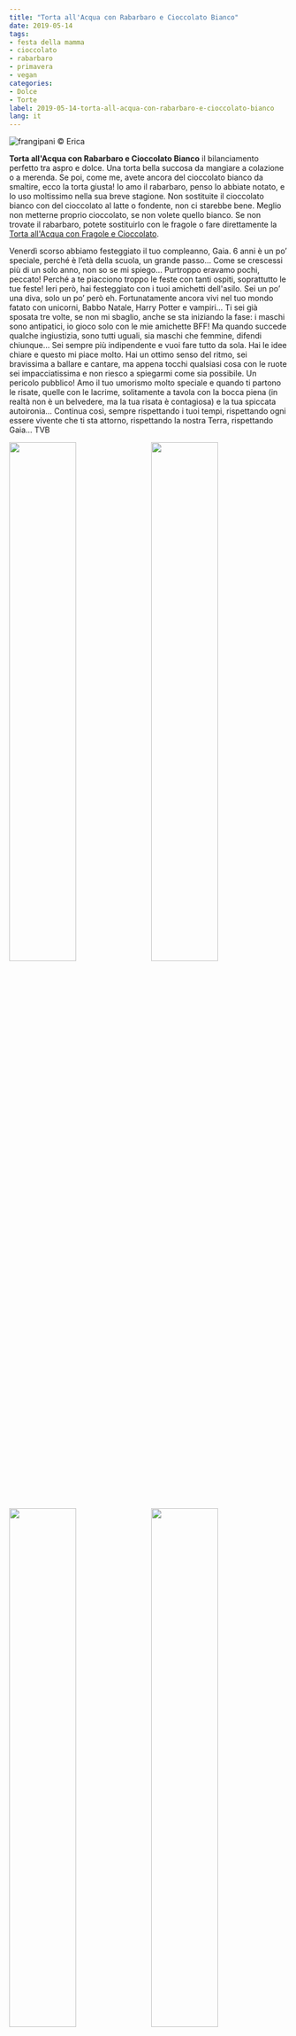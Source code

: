 ```yaml
---
title: "Torta all'Acqua con Rabarbaro e Cioccolato Bianco"
date: 2019-05-14
tags:
- festa della mamma
- cioccolato
- rabarbaro
- primavera
- vegan
categories:
- Dolce
- Torte 
label: 2019-05-14-torta-all-acqua-con-rabarbaro-e-cioccolato-bianco
lang: it 
---
```

![](../2019-05-14-torta-all-acqua-con-rabarbaro-e-cioccolato-bianco/header.jpeg "frangipani © Erica")

**Torta all'Acqua con Rabarbaro e Cioccolato Bianco** il bilanciamento perfetto tra aspro e dolce. Una torta bella succosa da mangiare a colazione o a merenda. Se poi, come me, avete ancora del cioccolato bianco da smaltire, ecco la torta giusta! Io amo il rabarbaro, penso lo abbiate notato, e lo uso moltissimo nella sua breve stagione. Non sostituite il cioccolato bianco con del cioccolato al latte o fondente, non ci starebbe bene. Meglio non metterne proprio cioccolato, se non volete quello bianco. Se non trovate il rabarbaro, potete sostituirlo con le fragole o fare direttamente la <a href="https://frangipani.raiano.ch/2017-06-08-torta-all-acqua-con-fragole-e-cioccolato/" target="_blank">Torta all'Acqua con Fragole e Cioccolato</a>. 

Venerdì scorso abbiamo festeggiato il tuo compleanno, Gaia. 6 anni è un po’ speciale, perché è l’età della scuola, un grande passo… Come se crescessi più di un solo anno, non so se mi spiego… Purtroppo eravamo pochi, peccato! Perché a te piacciono troppo le feste con tanti ospiti, soprattutto le tue feste! Ieri però, hai festeggiato con i tuoi amichetti dell'asilo. Sei un po’ una diva, solo un po’ però eh. Fortunatamente ancora vivi nel tuo mondo fatato con unicorni, Babbo Natale, Harry Potter e vampiri… Ti sei già sposata tre volte, se non mi sbaglio, anche se sta iniziando la fase: i maschi sono antipatici, io gioco solo con le mie amichette BFF! Ma quando succede qualche ingiustizia, sono tutti uguali, sia maschi che femmine, difendi chiunque… Sei sempre più indipendente e vuoi fare tutto da sola. Hai le idee chiare e questo mi piace molto. Hai un ottimo senso del ritmo, sei bravissima a ballare e cantare, ma appena tocchi qualsiasi cosa con le ruote sei impacciatissima e non riesco a spiegarmi come sia possibile. Un pericolo pubblico! Amo il tuo umorismo molto speciale e quando ti partono le risate, quelle con le lacrime, solitamente a tavola con la bocca piena (in realtà non è un belvedere, ma la tua risata è contagiosa) e la tua spiccata autoironia… 
Continua così, sempre rispettando i tuoi tempi, rispettando ogni essere vivente che ti sta attorno, rispettando la nostra Terra, rispettando Gaia… TVB

<p>
  <div style="width: 100%; margin-bottom: 0">
    <img style="float: left; width: 49%; margin-right: 1%" src="../2019-05-14-torta-all-acqua-con-rabarbaro-e-cioccolato-bianco/tortagaia1.jpeg" alt="" title="frangipani © Erica" />
    <img style="float: left; width: 49%; margin-left: 1%" src="../2019-05-14-torta-all-acqua-con-rabarbaro-e-cioccolato-bianco/tortagaia2.jpeg" alt="" title="frangipani © Erica" />
    <div style="clear: both"></div>
  </div>
</p>

<p>
  <div style="width: 100%; margin-bottom: 0">
    <img style="float: left; width: 49%; margin-right: 1%" src="../2019-05-14-torta-all-acqua-con-rabarbaro-e-cioccolato-bianco/tortagaia3.jpeg" alt="" title="frangipani © Erica" />
    <img style="float: left; width: 49%; margin-left: 1%" src="../2019-05-14-torta-all-acqua-con-rabarbaro-e-cioccolato-bianco/tortagaia4.jpeg" alt="" title="frangipani © Erica" />
    <div style="clear: both"></div>
  </div>
</p>

<p>
  <div style="width: 100%; margin-bottom: 0">
    <img style="float: left; width: 49%; margin-right: 1%" src="../2019-05-14-torta-all-acqua-con-rabarbaro-e-cioccolato-bianco/tortagaia5.jpeg" alt="" title="frangipani © Erica" />
    <img style="float: left; width: 49%; margin-left: 1%" src="../2019-05-14-torta-all-acqua-con-rabarbaro-e-cioccolato-bianco/tortagaia6.jpeg" alt="" title="frangipani © Erica" />
    <div style="clear: both"></div>
  </div>
</p>

Beh, ieri siamo pure sopravvissuti ad una festa in casa con 9 bambini in totale! È andata bene... Abbiamo fatto tanti giochini, si sono divertiti. La festa era unicornesca e arcobalenesca (mi dispiaceva un pochettino per i maschietti presenti, ho provato a mettere un po' di azzurro in quel overload di fucsia)... Avevo intenzione di fare una torta al cioccolato rotonda e decorarla con un arcobaleno di Smarties e delle nuvolette fatte di Marshmallows, molto semplice. Poi però mia sorella mi ha mandato delle immagini di Yogurt bars e ho domandato a Gaia. Ebbene sì, ha scelto la Yogurt bar... Quindi ho messo ad ogni bambino dello yogurt naturale nelle coppette e loro hanno aggiunto i toppings che preferivano: granola, frutta,  M&M's... In più ho fatto anche le Wafels, che ho usato come "torta" per soffiare le candeline. 
<p>
  <div style="width: 100%; margin-bottom: 0">
    <img style="float: left; width: 49%; margin-right: 1%" src="../2019-05-14-torta-all-acqua-con-rabarbaro-e-cioccolato-bianco/tortagaia7.jpeg" alt="" title="frangipani © Erica" />
    <img style="float: left; width: 49%; margin-left: 1%" src="../2019-05-14-torta-all-acqua-con-rabarbaro-e-cioccolato-bianco/tortagaia8.jpeg" alt="" title="frangipani © Erica" />
    <div style="clear: both"></div>
  </div>
</p>

<p>
  <div style="width: 100%; margin-bottom: 0">
    <img style="float: left; width: 49%; margin-right: 1%" src="../2019-05-14-torta-all-acqua-con-rabarbaro-e-cioccolato-bianco/tortagaia9.jpeg" alt="" title="frangipani © Erica" />
    <img style="float: left; width: 49%; margin-left: 1%" src="../2019-05-14-torta-all-acqua-con-rabarbaro-e-cioccolato-bianco/tortagaia10.jpeg" alt="" title="frangipani © Erica" />
    <div style="clear: both"></div>
  </div>
</p>

<p>
  <div style="width: 100%; margin-bottom: 0">
    <img style="float: left; width: 49%; margin-right: 1%" src="../2019-05-14-torta-all-acqua-con-rabarbaro-e-cioccolato-bianco/tortagaia11.jpeg" alt="" title="frangipani © Erica" />
    <img style="float: left; width: 49%; margin-left: 1%" src="../2019-05-14-torta-all-acqua-con-rabarbaro-e-cioccolato-bianco/tortagaia12.jpeg" alt="" title="frangipani © Erica" />
    <div style="clear: both"></div>
  </div>
</p>

Queste Yogurt bars sono fantastiche! Si possono fare anche con il gelato o con la cioccolata calda in inverno... Sicuramente non sarà l'ultima volta!

<div id="wrapper" style="text-align: center">
  <div id="yourdiv" style="display: inline-block;">
    <div class="ingredients" itemscope itemtype="http://schema.org/Recipe">
      <span itemprop="name" style="display:none;">Torta all'Acqua con Rabarbaro e Cioccolato Bianco</span>
      <span itemprop="recipeCategory" style="display:none;">Dolce</span>
      <img itemprop="image" style="display:none;" class="ignore-gallery-item" src="../2019-05-14-torta-all-acqua-con-rabarbaro-e-cioccolato-bianco/header.jpeg"/>
      <span itemprop="author" style="display:none;">Erica Raiano</span>
      <span itemprop="description" style="display:none;">Torta all'Acqua con Rabarbaro e Cioccolato Bianco il bilanciamento perfetto tra aspro e dolce. Una torta bella succosa da mangiare a colazione o a merenda.</span>
      <div class="ingredients-title">Ingredienti</div>
      <table>
        <tbody>
          <tr itemprop="recipeIngredient">
            <td>3 stecche</td>
            <td>rabarbaro</td>        
          </tr>
          <tr itemprop="recipeIngredient">
            <td>qb</td>
            <td>succo di limone</td>
          </tr>
          <tr itemprop="recipeIngredient">
            <td>375ml</td>
            <td>acqua</td>
          </tr>
          <tr itemprop="recipeIngredient">
            <td>240gr</td>
            <td>zucchero</td>
          </tr>
          <tr itemprop="recipeIngredient">
            <td>65gr</td>
            <td>olio di semi</td>
          </tr>
          <tr itemprop="recipeIngredient">
            <td>350gr</td>
            <td>farina</td>
          </tr>
          <tr itemprop="recipeIngredient">
            <td>1 bustina</td>
            <td>lievito per dolci</td>
          </tr>
          <tr itemprop="recipeIngredient">
            <td>1 bustina</td>
            <td>zucchero vanigliato</td>
          </tr>
          <tr itemprop="recipeIngredient">
            <td>1 pizzico</td>
            <td>sale</td>
          </tr>
          <tr itemprop="recipeIngredient">
            <td>150gr</td>
            <td>cioccolato bianco a pezzettini</td>
          </tr>
        </tbody>
      </table>
      <br></br>
      <i class="pull-right" style="font-size: 80%;">per una ciambella o una tortiera da 22-24cm</i>
    </div>
  </div>
</div>


<h3>
  <font color="grey">
    <i class="fa-solid fa-gears"></i>
  </font> Preparazione
</h3>

Pulite il rabarbaro togliendo le due punte e la pellicina esterna, tagliatelo a pezzettini, aggiungete un cucchiaio di zucchero (dal totale) e un pochettino di succo di limone. Mettete da parte.
![](../2019-05-14-torta-all-acqua-con-rabarbaro-e-cioccolato-bianco/rabarbaro.jpeg "frangipani © Erica")

Fate sciogliere lo zucchero nell'acqua, poi aggiungete l'olio e mescolate. In una coppa a parte mettete la farina, il lievito per dolci, lo zucchero vanigliato ed il sale, mescolate e aggiungete anche il miscuglio con l'acqua. Amalgamate bene il tutto con le fruste a mano, poi incorporate delicatamente il rabarbaro ed il cioccolato bianco. Versate l'impasto nella teglia precedentemente imburrata ed infarinata.
![](../2019-05-14-torta-all-acqua-con-rabarbaro-e-cioccolato-bianco/teglia.jpeg "frangipani © Erica")

Infornate la torta nel forno preriscaldato a 180°C statico per circa 45min, mi raccomando fate la prova stecchino. Fatela intiepidire nella forma stessa, poi scaravoltatela su di un piatto da portata...
![](../2019-05-14-torta-all-acqua-con-rabarbaro-e-cioccolato-bianco/risultato1.jpeg "frangipani © Erica")

![](../2019-05-14-torta-all-acqua-con-rabarbaro-e-cioccolato-bianco/risultato2.jpeg "frangipani © Erica")

![](../2019-05-14-torta-all-acqua-con-rabarbaro-e-cioccolato-bianco/risultato3.jpeg "frangipani © Erica")

![](../2019-05-14-torta-all-acqua-con-rabarbaro-e-cioccolato-bianco/risultato4.jpeg "frangipani © Erica")

![](../2019-05-14-torta-all-acqua-con-rabarbaro-e-cioccolato-bianco/risultato5.jpeg "frangipani © Erica")

![](../2019-05-14-torta-all-acqua-con-rabarbaro-e-cioccolato-bianco/risultato6.jpeg "frangipani © Erica")

<h4>Buon appetito
  <font color="red">
    <i class="fa-regular fa-face-smile"></i>
  </font>
</h4>
